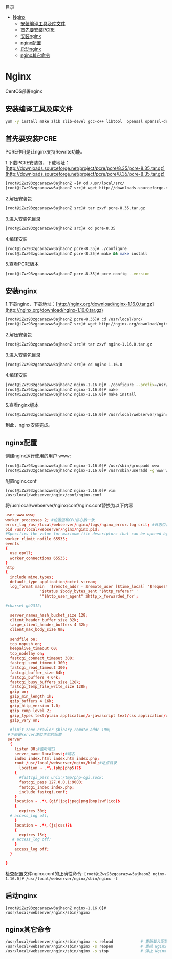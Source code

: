 目录

<!-- TOC -->

- [Nginx](#nginx)
    - [安装编译工具及库文件](#安装编译工具及库文件)
    - [首先要安装PCRE](#首先要安装pcre)
    - [安装nginx](#安装nginx)
    - [nginx配置](#nginx配置)
    - [启动nginx](#启动nginx)
    - [nginx其它命令](#nginx其它命令)

<!-- /TOC -->

# Nginx
CentOS部署nginx

## 安装编译工具及库文件

``` bash
yum -y install make zlib zlib-devel gcc-c++ libtool  openssl openssl-devel
```

## 首先要安装PCRE
PCRE作用是让nginx支持Rewrite功能。

1.下载PCRE安装包，下载地址：[http://downloads.sourceforge.net/project/pcre/pcre/8.35/pcre-8.35.tar.gz](http://downloads.sourceforge.net/project/pcre/pcre/8.35/pcre-8.35.tar.gz)

``` bash
[root@iZwz93zgcarazww3ajhaonZ ~]# cd /usr/local/src/
[root@iZwz93zgcarazww3ajhaonZ src]# wget http://downloads.sourceforge.net/project/pcre/pcre/8.35/pcre-8.35.tar.gz
```

2.解压安装包

``` bash
[root@iZwz93zgcarazww3ajhaonZ src]# tar zxvf pcre-8.35.tar.gz
```

3.进入安装包目录

``` bash
[root@iZwz93zgcarazww3ajhaonZ src]# cd pcre-8.35
```

4.编译安装

``` bash
[root@iZwz93zgcarazww3ajhaonZ pcre-8.35]# ./configure
[root@iZwz93zgcarazww3ajhaonZ pcre-8.35]# make && make install
```

5.查看PCRE版本

``` bash
[root@iZwz93zgcarazww3ajhaonZ pcre-8.35]# pcre-config --version
```

## 安装nginx

1.下载nginx，下载地址：[http://nginx.org/download/nginx-1.16.0.tar.gz](http://nginx.org/download/nginx-1.16.0.tar.gz)

``` bash
[root@iZwz93zgcarazww3ajhaonZ pcre-8.35]# cd /usr/local/src/
[root@iZwz93zgcarazww3ajhaonZ src]# wget http://nginx.org/download/nginx-1.16.0.tar.gz
```

2.解压安装包

``` bash
[root@iZwz93zgcarazww3ajhaonZ src]# tar zxvf nginx-1.16.0.tar.gz
```

3.进入安装包目录

``` bash
[root@iZwz93zgcarazww3ajhaonZ src]# cd nginx-1.16.0
```

4.编译安装

``` bash
[root@iZwz93zgcarazww3ajhaonZ nginx-1.16.0]# ./configure --prefix=/usr/local/webserver/nginx --with-http_stub_status_module --with-http_ssl_module --with-pcre=/usr/local/src/pcre-8.35
[root@iZwz93zgcarazww3ajhaonZ nginx-1.16.0]# make
[root@iZwz93zgcarazww3ajhaonZ nginx-1.16.0]# make install
```

5.查看nginx版本

``` bash
[root@iZwz93zgcarazww3ajhaonZ nginx-1.16.0]# /usr/local/webserver/nginx/sbin/nginx -v
```

到此，nginx安装完成。

## nginx配置

创建nginx运行使用的用户 www:

``` bash
[root@iZwz93zgcarazww3ajhaonZ nginx-1.16.0]# /usr/sbin/groupadd www 
[root@iZwz93zgcarazww3ajhaonZ nginx-1.16.0]# /usr/sbin/useradd -g www www
```

配置nginx.conf

`[root@iZwz93zgcarazww3ajhaonZ nginx-1.16.0]# vim /usr/local/webserver/nginx/conf/nginx.conf`

将/usr/local/webserver/nginx/conf/nginx.conf替换为以下内容

``` conf
user www www;
worker_processes 2; #设置值和CPU核心数一致
error_log /usr/local/webserver/nginx/logs/nginx_error.log crit; #日志位置和日志级别
pid /usr/local/webserver/nginx/nginx.pid;
#Specifies the value for maximum file descriptors that can be opened by this process.
worker_rlimit_nofile 65535;
events
{
  use epoll;
  worker_connections 65535;
}
http
{
  include mime.types;
  default_type application/octet-stream;
  log_format main  '$remote_addr - $remote_user [$time_local] "$request" '
               '$status $body_bytes_sent "$http_referer" '
               '"$http_user_agent" $http_x_forwarded_for';
  
#charset gb2312;
     
  server_names_hash_bucket_size 128;
  client_header_buffer_size 32k;
  large_client_header_buffers 4 32k;
  client_max_body_size 8m;
     
  sendfile on;
  tcp_nopush on;
  keepalive_timeout 60;
  tcp_nodelay on;
  fastcgi_connect_timeout 300;
  fastcgi_send_timeout 300;
  fastcgi_read_timeout 300;
  fastcgi_buffer_size 64k;
  fastcgi_buffers 4 64k;
  fastcgi_busy_buffers_size 128k;
  fastcgi_temp_file_write_size 128k;
  gzip on; 
  gzip_min_length 1k;
  gzip_buffers 4 16k;
  gzip_http_version 1.0;
  gzip_comp_level 2;
  gzip_types text/plain application/x-javascript text/css application/xml;
  gzip_vary on;
 
  #limit_zone crawler $binary_remote_addr 10m;
 #下面是server虚拟主机的配置
 server
  {
    listen 80;#监听端口
    server_name localhost;#域名
    index index.html index.htm index.php;
    root /usr/local/webserver/nginx/html;#站点目录
      location ~ .*\.(php|php5)?$
    {
      #fastcgi_pass unix:/tmp/php-cgi.sock;
      fastcgi_pass 127.0.0.1:9000;
      fastcgi_index index.php;
      include fastcgi.conf;
    }
    location ~ .*\.(gif|jpg|jpeg|png|bmp|swf|ico)$
    {
      expires 30d;
  # access_log off;
    }
    location ~ .*\.(js|css)?$
    {
      expires 15d;
   # access_log off;
    }
    access_log off;
  }

}
```

检查配置文件nginx.conf的正确性命令:
`[root@iZwz93zgcarazww3ajhaonZ nginx-1.16.0]# /usr/local/webserver/nginx/sbin/nginx -t`

## 启动nginx

`[root@iZwz93zgcarazww3ajhaonZ nginx-1.16.0]# /usr/local/webserver/nginx/sbin/nginx`

## nginx其它命令

``` bash
/usr/local/webserver/nginx/sbin/nginx -s reload            # 重新载入配置文件
/usr/local/webserver/nginx/sbin/nginx -s reopen            # 重启 Nginx
/usr/local/webserver/nginx/sbin/nginx -s stop              # 停止 Nginx
```
